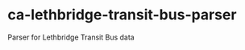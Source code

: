 ca-lethbridge-transit-bus-parser
================================

Parser for Lethbridge Transit Bus data
